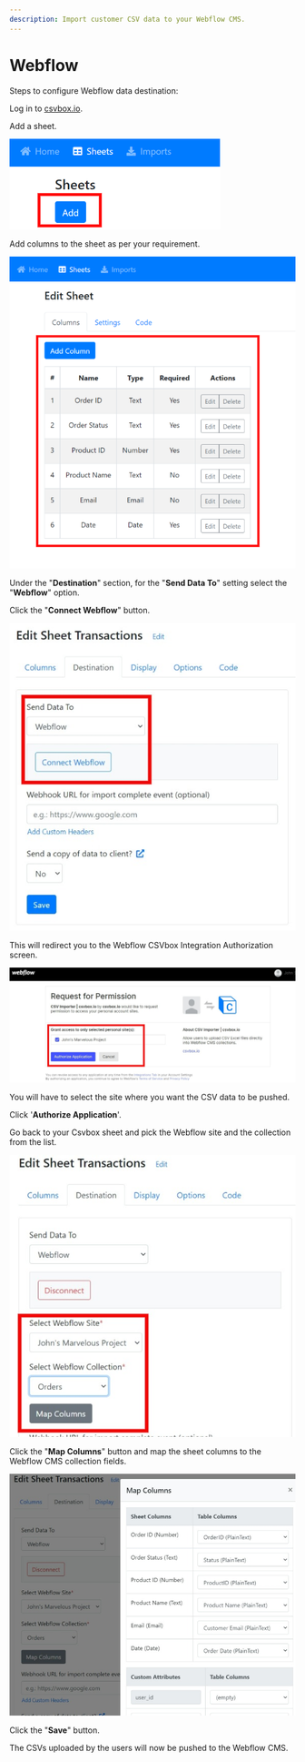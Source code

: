 ```yaml
---
description: Import customer CSV data to your Webflow CMS.
---
```


# Webflow

Steps to configure Webflow data destination:

Log in to [csvbox.io](https://app.csvbox.io/login).

Add a sheet.

<img src="../.gitbook/assets/image (3) (1).png" alt="" data-size="original">

Add columns to the sheet as per your requirement.

![](<../.gitbook/assets/image (6).png>)

Under the "**Destination**" section, for the "**Send Data To**" setting select the "**Webflow**" option.

Click the "**Connect Webflow**" button.

<div align="left"><img src="../.gitbook/assets/connect_webflow.jpg" alt="Connect Webflow"></div>

This will redirect you to the Webflow CSVbox Integration Authorization screen.&#x20;

![Webflow Authorization](<../.gitbook/assets/webflow auth.jpg>)

You will have to select the site where you want the CSV data to be pushed.

Click '**Authorize Application**'.

Go back to your Csvbox sheet and pick the Webflow site and the collection from the list.

<div align="left"><img src="../.gitbook/assets/webflow_site_seelction.jpg" alt="Select site and collection"></div>

Click the "**Map Columns**" button and map the sheet columns to the Webflow CMS collection fields.

![Column Mapping](<../.gitbook/assets/col mappings.jpg>)

Click the "**Save**" button.

The CSVs uploaded by the users will now be pushed to the Webflow CMS.

